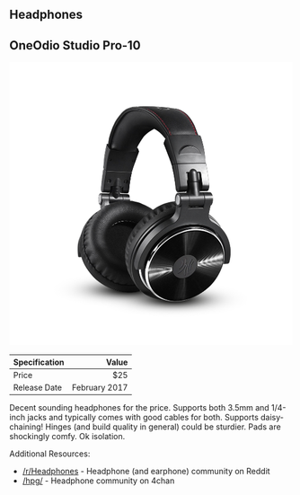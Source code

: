 ## Headphones

## OneOdio Studio Pro-10
<p style="text-align:center;"><img src="img/headphones/oneodio_studio_pro-10.png"></p>

| Specification 	| Value |
|-------------------|------:|
| Price 			| $25 |
| Release Date		| February 2017 |

Decent sounding headphones for the price. Supports both 3.5mm and 1/4-inch jacks and typically comes with good cables for both. Supports daisy-chaining! Hinges (and build quality in general) could be sturdier. Pads are shockingly comfy. Ok isolation.

Additional Resources:
 - [/r/Headphones](old.reddit.com/r/headphones) - Headphone (and earphone) community on Reddit
 - [/hpg/](4chan.org/g/hpg) - Headphone community on 4chan
